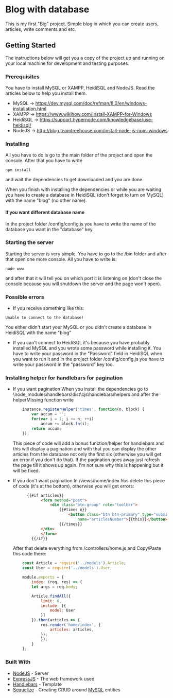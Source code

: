 # Blog with database
This is my first "Big" project.
Simple blog in which you can create users, articles, write comments and etc.

## Getting Started
The instructions below will get you a copy of the project up and running 
on your local machine for development and testing purposes. 

### Prerequisites
You have to install MySQL or XAMPP, HeidiSQL and NodeJS. 
Read the articles below to help you install them.

- MySQL -> https://dev.mysql.com/doc/refman/8.0/en/windows-installation.html
- XAMPP -> https://www.wikihow.com/Install-XAMPP-for-Windows
- HeidiSQL -> https://support.hypernode.com/knowledgebase/use-heidisql/
- NodeJS -> http://blog.teamtreehouse.com/install-node-js-npm-windows

### Installing
All you have to do is go to the main folder of the project and open the console.
After that you have to write 

```
npm install
```

and wait the dependencies to get downloaded and you are done.

When you finish with installing the dependencies or while you are waiting you have to create a database in HeidiSQL (don't forget to turn on MySQL) with the name "blog" (no other name).

#### If you want different database name
In the project folder /config/config.js you have to write the name of the database you want in the "database" key.

### Starting the server
Starting the server is very simple. You have to go to the /bin folder and after that open one more console.
All you have to write is: 
```
node www
```
and after that it will tell you on which port it is listening on (don't close the console because you will shutdown the server and the page won't open).

### Possible errors
- If you receive something like this:
```
Unable to connect to the database!
```
You either didn't start your MySQL or you didn't create a database in HeidiSQL with the name "blog"

- If you can't connect to HeidiSQL it's because you have probably installed MySQL and you wrote some 
password while installing it. You have to write your password in the "Password" field in HeidiSQL 
when you want to run it and in the project folder /config/config.js you have to write your password in the "password" key too.

### Installing helper for handlebars for pagination
- If you want pagination
	When you install the dependencies go to \node_modules\handlebars\dist\cjs\handlebars\helpers and after the helperMissing function write

	```javascript
		instance.registerHelper('times', function(n, block) {
			var accum = '';
			for(var i = 1; i <= n; ++i)
				accum += block.fn(i);
			return accum;
		});
	```

	This piece of code will add a bonus function/helper for handlebars and this will display a pagination and 
	with that you can display the other articles from the database not only the first six (otherwise you will get an error if you don't do that). 
	If the pagination goes away just refresh the page till it shows up again. I'm not sure why this is happening but it will be fixed.
	
- If you don't want pagination
	In /views/home/index.hbs delete this piece of code (it's at the bottom), otherwise you will get errors:
	
	```html
		  {{#if articles}}
				<form method="post">
					<div class="btn-group" role="toolbar">
						{{#times n}}
							<button class="btn btn-primary" type="submit" value="{{this}}"
								name="articlesNumber">{{this}}</button>
						{{/times}}
				</div>
				</form>
			{{/if}}
	```
	
	After that delete everything from /controllers/home.js and Copy/Paste this code there:
	```javascript
		const Article = require('../models').Article;
		const User = require('../models').User;

		module.exports = {
			index: (req, res) => {
			let args = req.body;

			Article.findAll({
				limit: 6,
				include: [{
					model: User
				}]
			}).then(articles => {
				res.render('home/index', {
					articles: articles,
				});
				});
			}
		};
	```

### Built With
- [NodeJS](https://nodejs.org/en/) - Server
- [ExpressJS](https://expressjs.com) - The web framework used
- [Handlebars](https://handlebarsjs.com) - Template
- [Sequelize](http://docs.sequelizejs.com) - Creating CRUD around [MySQL](https://www.mysql.com) entities
